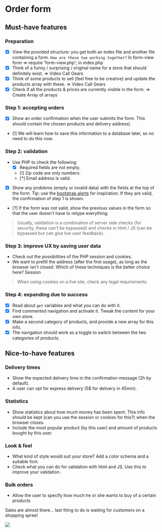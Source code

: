 # Order form

## Must-have features

### Preparation

- [x] View the provided structure: you get both an index file and another file containing a form. `How are these two working together?` In form-view form => require 'form-view.php'; in index.php
- [x] Think of a funny / surprising / original name for a store that should definitely exist. => Video Call Gears
- [x] Think of some products to sell (feel free to be creative) and update the products array with these. => Video Call Gears
- [x] Check if all the products & prices are currently visible in the form. => Create Array of arrays

### Step 1: accepting orders

- [x] Show an order confirmation when the user submits the form. This should contain the chosen products and delivery address).
- [!] We will learn how to save this information to a database later, so no need to do this now.

### Step 2: validation

- Use PHP to check the following:
  - [x] Required fields are not empty.
  - [!] Zip code are only numbers.
  - [*] Email address is valid.
- [x] Show any problems (empty or invalid data) with the fields at the top of the form. Tip: use the [bootstrap alerts](https://getbootstrap.com/docs/4.0/components/alerts/) for inspiration. If they are valid, the confirmation of step 1 is shown.
- [?] If the form was not valid, show the previous values in the form so that the user doesn't have to retype everything.

> Usually, validation is a combination of server side checks (for security, these can't be bypassed) and checks in html / JS (can be bypassed but can give live user feedback).

### Step 3: improve UX by saving user data

- Check out the possibilities of the PHP session and cookies.
- We want to prefill the address (after the first usage), as long as the browser isn't closed. Which of these techniques is the better choice here? Session

> When using cookies on a live site, check any legal requirements.

### Step 4: expanding due to success

- [x] Read about `get` variables and what you can do with it.
- [x] Find commented navigation and activate it. Tweak the content for your own store.
- [x] Make a second category of products, and provide a new array for this info.
- [x] The navigation should work as a toggle to switch between the two categories of products.

## Nice-to-have features

### Delivery times

- Show the expected delivery time in the confirmation message (2h by default).
- A user can opt for express delivery (5$ for delivery in 45min).

### Statistics

- Show statistics about how much money has been spent. This info should be kept (can you use the session or cookies for this?) when the browser closes.
- Include the most popular product (by this user) and amount of products bought by this user.

### Look & feel

- What kind of style would suit your store? Add a color schema and a suitable font.
- Check what you can do for validation with html and JS. Use this to improve your validation.

### Bulk orders

- Allow the user to specify how much he or she wants to buy of a certain products

Sales are almost there... last thing to do is waiting for customers on a shopping spree!

![](https://media.giphy.com/media/iJmi4OLkDgO9aZWS1R/giphy.gif)
